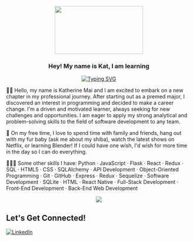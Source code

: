 <div align='center'>
 <image src="https://i.giphy.com/media/PoEDSg4boyn6OjnN1B/giphy.webp" width="240" height="130" >
</div>

<h3 align="center">
  Hey! My name is Kat, I am learning
</h3>

<p align="center">
<a href="https://git.io/typing-svg"><img src="https://readme-typing-svg.demolab.com?font=Silkscreen&duration=5027&pause=1000&color=5d42c1&center=true&width=435&lines=how+to+code" alt="Typing SVG" /></a>
<p>

  
👋🏼 Hello, my name is Katherine Mai and I am excited to embark on a new chapter in my professional journey. After starting out as a premed major, I discovered an interest in programming and decided to make a career change. I'm a driven and motivated learner, always seeking for new challenges and opportunities. I am eager to apply my strong analytical and problem-solving skills to the field of software development to any team.

🎨 On my free time, I love to spend time with family and friends, hang out with my fur baby (ask me about my shiba), watch the latest shows on Netflix, or learning Blender! If I could have one wish, I'd wish for more time in the day so I can do everything. 

👩🏻‍💻 Some other skills I have: Python · JavaScript · Flask · React · Redux · SQL · HTML5 · CSS · SQLAlchemy · API Development · Object-Oriented Programming · Git · GitHub · Express · Redux · Sequelize · Software Development · SQLite · HTML · React Native · Full-Stack Development · Front-End Development · Back-End Web Development

 
<p align="center">
<a href="https://github.com/anuraghazra/github-readme-stats">
  <img align="center" src="https://github-readme-stats.vercel.app/api?username=kmaikat&show_icons=true&theme=buefy&title_color=5d42c1&icon_color=F79DF3&count_private=true" />
</a>
<p>



## Let's Get Connected!
<a href="https://youtu.be/dQw4w9WgXcQ" target="_blank">![LinkedIn](https://img.shields.io/badge/linkedin-%230077B5.svg?style=for-the-badge&logo=linkedin&logoColor=white)</a>
